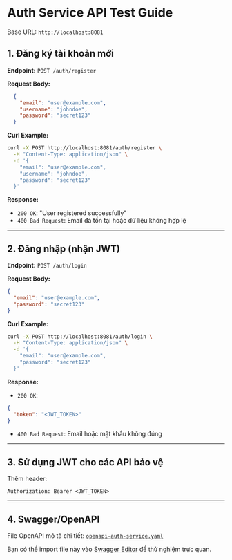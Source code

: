 # Auth Service API Test Guide

Base URL: `http://localhost:8081`

## 1. Đăng ký tài khoản mới

**Endpoint:** `POST /auth/register`

**Request Body:**
```json
  {
    "email": "user@example.com",
    "username": "johndoe",
    "password": "secret123"
  }
```

**Curl Example:**
```bash
curl -X POST http://localhost:8081/auth/register \
  -H "Content-Type: application/json" \
  -d '{
    "email": "user@example.com",
    "username": "johndoe",
    "password": "secret123"
  }'
```

**Response:**
- `200 OK`: "User registered successfully"
- `400 Bad Request`: Email đã tồn tại hoặc dữ liệu không hợp lệ

---

## 2. Đăng nhập (nhận JWT)

**Endpoint:** `POST /auth/login`

**Request Body:**
```json
{
  "email": "user@example.com",
  "password": "secret123"
}
```

**Curl Example:**
```bash
curl -X POST http://localhost:8081/auth/login \
  -H "Content-Type: application/json" \
  -d '{
    "email": "user@example.com",
    "password": "secret123"
  }'
```

**Response:**
- `200 OK`:
```json
{
  "token": "<JWT_TOKEN>"
}
```
- `400 Bad Request`: Email hoặc mật khẩu không đúng

---

## 3. Sử dụng JWT cho các API bảo vệ

Thêm header:
```
Authorization: Bearer <JWT_TOKEN>
```

---

## 4. Swagger/OpenAPI

File OpenAPI mô tả chi tiết: [`openapi-auth-service.yaml`](src/main/resources/openapi-auth-service.yaml)

Bạn có thể import file này vào [Swagger Editor](https://editor.swagger.io/) để thử nghiệm trực quan. 